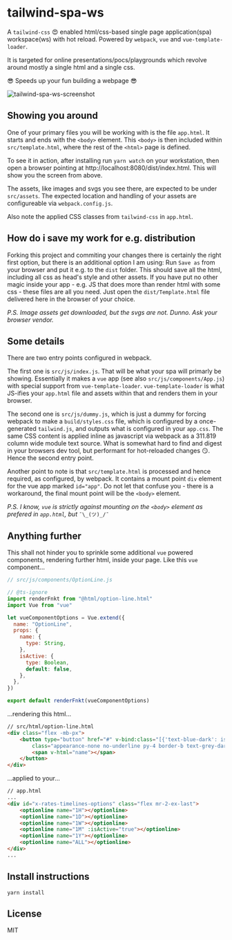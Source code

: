 # tailwind-spa-ws

A `tailwind-css` :heart_eyes: enabled html/css-based single page application(spa) workspace(ws) with hot reload. Powered by `webpack`, `vue` and `vue-template-loader`.

It is targeted for online presentations/pocs/playgrounds which revolve around mostly a single html and a single css.

:sunglasses: Speeds up your fun building a webpage :sunglasses:

![tailwind-spa-ws-screenshot](https://user-images.githubusercontent.com/5314859/44167895-b62ee080-a0cf-11e8-97b0-3daba6722555.png)

## Showing you around

One of your primary files you will be working with is the file `app.html`. It starts and ends with the `<body>` element. This `<body>` is then included within `src/template.html`, where the rest of the `<html>` page is defined.

To see it in action, after installing run `yarn watch` on your workstation, then open a browser pointing at <link>http://localhost:8080/dist/index.html</link>. This will show you the screen from above.

The assets, like images and svgs you see there, are expected to be under `src/assets`. The expected location and handling of your assets are configureable via `webpack.config.js`.

Also note the applied CSS classes from `tailwind-css` in `app.html`.

## How do i save my work for e.g. distribution

Forking this project and commiting your changes there is certainly the right first option, but there is an additional option I am using: Run `Save as` from your browser and put it e.g. to the `dist` folder. This should save all the html, including all css as head's style and other assets. If you have put no other magic inside your app - e.g. JS that does more than render html with some css - these files are all you need. Just open the `dist/Template.html` file delivered here in the browser of your choice.

_P.S. Image assets get downloaded, but the svgs are not. Dunno. Ask your browser vendor._

## Some details

There are two entry points configured in webpack.

The first one is `src/js/index.js`. That will be what your spa will primarly be showing. Essentially it makes a `vue` app (see also `src/js/components/App.js`) with special support from `vue-template-loader`. `vue-template-loader` is what JS-ifies your `app.html` file and assets within that and renders them in your browser.

The second one is `src/js/dummy.js`, which is just a dummy for forcing webpack to make a `build/styles.css` file, which is configured by a once-generated `tailwind.js`, and outputs what is configured in your `app.css`. The same CSS content is applied inline as javascript via webpack as a 311.819 column wide module text source. What is somewhat hard to find and digest in your browsers dev tool, but performant for hot-reloaded changes :smirk:. Hence the second entry point.

Another point to note is that `src/template.html` is processed and hence required, as configured, by webpack. It contains a mount point `div` element for the vue app marked `id="app"`. Do not let that confuse you - there is a workaround, the final mount point will be the `<body>` element.

_P.S. I know, `vue` is strictly against mounting on the `<body>` element as prefered in `app.html`, but_ `¯\_(ツ)_/¯`

## Anything further

This shall not hinder you to sprinkle some additional `vue` powered components, rendering further html, inside your page.
Like this `vue` component...

```js
// src/js/components/OptionLine.js

// @ts-ignore
import renderFnkt from "@html/option-line.html"
import Vue from "vue"

let vueComponentOptions = Vue.extend({
  name: "OptionLine",
  props: {
    name: {
      type: String,
    },
    isActive: {
      type: Boolean,
      default: false,
    },
  },
})

export default renderFnkt(vueComponentOptions)
```

...rendering this html...

```html
// src/html/option-line.html
<div class="flex -mb-px">
    <button type="button" href="#" v-bind:class="[{'text-blue-dark': isActive, 'border-blue-dark': isActive, 'hover:border-grey-dark': !isActive}]"
        class="appearance-none no-underline py-4 border-b text-grey-dark border-transparent">
        <span v-html="name"></span>
    </button>
</div>
```

...applied to your...

```html
// app.html
...
<div id="x-rates-timelines-options" class="flex mr-2-ex-last">
    <optionline name="1H"></optionline>
    <optionline name="1D"></optionline>
    <optionline name="1W"></optionline>
    <optionline name="1M" :isActive="true"></optionline>
    <optionline name="1Y"></optionline>
    <optionline name="ALL"></optionline>
</div>
...
```

## Install instructions

```
yarn install
```

## License

MIT
